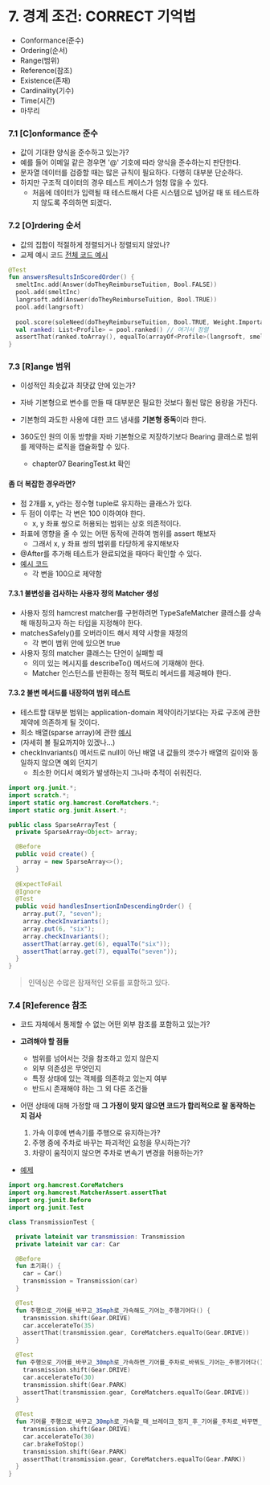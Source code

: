 # 7. 경계 조건: CORRECT 기억법

- Conformance(준수)
- Ordering(순서)
- Range(범위)
- Reference(참조)
- Existence(존재)
- Cardinality(기수)
- Time(시간)
- 마무리

### 7.1 [C]onformance 준수
- 값이 기대한 양식을 준수하고 있는가?
- 예를 들어 이메일 같은 경우면 '@' 기호에 따라 양식을 준수하는지 판단한다.
- 문자열 데이터를 검증할 때는 많은 규칙이 필요하다. 다행히 대부분 단순하다.
- 하지만 구조적 데이터의 경우 테스트 케이스가 엄청 많을 수 있다.
  - 처음에 데이터가 입력될 때 테스트해서 다른 시스템으로 넘어갈 때 또 테스트하지 않도록 주의하면 되겠다.

### 7.2 [O]rdering 순서
- 값의 집합이 적절하게 정렬되거나 정렬되지 않았나?
- 교제 예시 코드 [전체 코드 예시](https://github.com/gilbutITbook/006814/tree/master/iloveyouboss_15)

```kotlin
@Test
fun answersResultsInScoredOrder() {
  smeltInc.add(Answer(doTheyReimburseTuition, Bool.FALSE))
  pool.add(smeltInc)
  langrsoft.add(Answer(doTheyReimburseTuition, Bool.TRUE))
  pool.add(langrsoft)
  
  pool.score(soleNeed(doTheyReimburseTuition, Bool.TRUE, Weight.Important))
  val ranked: List<Profile> = pool.ranked() // 여기서 정렬
  assertThat(ranked.toArray(), equalTo(arrayOf<Profile>(langrsoft, smeltInc)))
}

```

### 7.3 [R]ange 범위
- 이성적인 최솟값과 최댓값 안에 있는가?
- 자바 기본형으로 변수를 만들 때 대부분은 필요한 것보다 훨씬 많은 용량을 가진다.
- 기본형의 과도한 사용에 대한 코드 냄새를 **기본형 중독**이라 한다.

- 360도인 원의 이동 방향을 자바 기본형으로 저장하기보다 Bearing 클래스로 범위를 제약하는 로직을 캡슐화할 수 있다.
  - chapter07 BearingTest.kt 확인

#### 좀 더 복잡한 경우라면?
- 점 2개를 x, y라는 정수형 tuple로 유지하는 클래스가 있다.
- 두 점이 이루는 각 변은 100 이하여야 한다.
  - x, y 좌표 쌍으로 허용되는 범위는 상호 의존적이다.
- 좌표에 영향을 줄 수 있는 어떤 동작에 관하여 범위를 assert 해보자
  - 그래서 x, y 좌표 쌍의 범위를 타당하게 유지해보자
- @After를 추가해 테스트가 완료되었을 때마다 확인할 수 있다.
- [예시 코드](https://github.com/gilbutITbook/006814/blob/master/iloveyouboss_16/test/scratch/RectangleTest.java)
  - 각 변을 100으로 제약함

#### 7.3.1 불변성을 검사하는 사용자 정의 Matcher 생성
- 사용자 정의 hamcrest matcher를 구현하려면 TypeSafeMatcher 클래스를 상속해 매칭하고자 하는 타입을 지정해야 한다.
- matchesSafely()를 오버라이드 해서 제약 사항을 재정의
  - 각 변이 범위 안에 있으면 true
- 사용자 정의 matcher 클래스는 단언이 실패할 때
  - 의미 있는 메시지를 describeTo() 메서드에 기재해야 한다.
  - Matcher 인스턴스를 반환하는 정적 팩토리 메서드를 제공해야 한다.

#### 7.3.2 불변 메서드를 내장하여 범위 테스트
- 테스트할 대부분 범위는 application-domain 제약이라기보다는 자료 구조에 관한 제약에 의존하게 될 것이다.
- 희소 배열(sparse array)에 관한 [예시](https://github.com/gilbutITbook/006814/blob/master/iloveyouboss_16/src/util/SparseArray.java)
- (자세히 볼 필요까지야 있겠나...)
- checkInvariants() 메서드로 null이 아닌 배열 내 값들의 갯수가 배열의 길이와 동일하지 않으면 예외 던지기
  - 최소한 어디서 예외가 발생하는지 그나마 추적이 쉬워진다.

```java
import org.junit.*;
import scratch.*;
import static org.hamcrest.CoreMatchers.*;
import static org.junit.Assert.*;

public class SparseArrayTest {
  private SparseArray<Object> array;

  @Before
  public void create() {
    array = new SparseArray<>();
  }
  
  @ExpectToFail
  @Ignore
  @Test
  public void handlesInsertionInDescendingOrder() {
    array.put(7, "seven");
    array.checkInvariants();
    array.put(6, "six");
    array.checkInvariants();
    assertThat(array.get(6), equalTo("six"));
    assertThat(array.get(7), equalTo("seven"));
  }
}
```

> 인덱싱은 수많은 잠재적인 오류를 포함하고 있다.

### 7.4 [R]eference 참조
- 코드 자체에서 통제할 수 없는 어떤 외부 참조를 포함하고 있는가?
- **고려해야 할 점들**
  - 범위를 넘어서는 것을 참조하고 있지 않은지
  - 외부 의존성은 무엇인지
  - 특정 상태에 있는 객체를 의존하고 있는지 여부
  - 반드시 존재해야 하는 그 외 다른 조건들
- 어떤 상태에 대해 가정할 때 **그 가정이 맞지 않으면 코드가 합리적으로 잘 동작하는지 검사**
  1. 가속 이후에 변속기를 주행으로 유지하는가?
  2. 주행 중에 주차로 바꾸는 파괴적인 요청을 무시하는가?
  3. 차량이 움직이지 않으면 주차로 변속기 변경을 허용하는가?

- [예제](https://github.com/gilbutITbook/006814/blob/master/iloveyouboss_16/test/transmission/TransmissionTest.java)

```kotlin
import org.hamcrest.CoreMatchers
import org.hamcrest.MatcherAssert.assertThat
import org.junit.Before
import org.junit.Test

class TransmissionTest {

  private lateinit var transmission: Transmission
  private lateinit var car: Car

  @Before
  fun 초기화() {
    car = Car()
    transmission = Transmission(car)
  }

  @Test
  fun 주행으로_기어를_바꾸고_35mph로_가속해도_기어는_주행기어다() {
    transmission.shift(Gear.DRIVE)
    car.accelerateTo(35)
    assertThat(transmission.gear, CoreMatchers.equalTo(Gear.DRIVE))
  }

  @Test
  fun 주행으로_기어를_바꾸고_30mph로_가속하면_기어를_주차로_바꿔도_기어는_주행기어다() {
    transmission.shift(Gear.DRIVE)
    car.accelerateTo(30)
    transmission.shift(Gear.PARK)
    assertThat(transmission.gear, CoreMatchers.equalTo(Gear.DRIVE))
  }

  @Test
  fun 기어를_주행으로_바꾸고_30mph로_가속할_때_브레이크_정지_후_기어를_주차로_바꾸면_기어는_주차기어다() {
    transmission.shift(Gear.DRIVE)
    car.accelerateTo(30)
    car.brakeToStop()
    transmission.shift(Gear.PARK)
    assertThat(transmission.gear, CoreMatchers.equalTo(Gear.PARK))
  }
}
```

